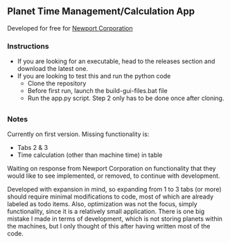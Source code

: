 ## Planet Time Management/Calculation App
Developed for free for [Newport Corporation](https://www.newport.com/)

### Instructions
- If you are looking for an executable, head to the releases section and download the latest one.
- If you are looking to test this and run the python code
    - Clone the repository
    - Before first run, launch the build-gui-files.bat file
    - Run the app.py script. Step 2 only has to be done once after cloning.
##
### Notes
Currently on first version. Missing functionality is:
- Tabs 2 & 3
- Time calculation (other than machine time) in table

Waiting on response from Newport Corporation on functionality that they would like to see implemented, or removed, to continue with development.

Developed with expansion in mind, so expanding from 1 to 3 tabs (or more) should require minimal modifications to code, most of which are already labeled as todo items. Also, optimization was not the focus, simply functionality, since it is a relatively small application. There is one big mistake I made in terms of development, which is not storing planets within the machines, but I only thought of this after having written most of the code.
